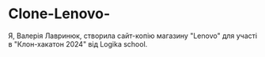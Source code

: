 # Clone-Lenovo-
Я, Валерія Лавринюк, створила сайт-копію магазину "Lenovo" для участі в "Клон-хакатон 2024" від Logika school.
